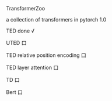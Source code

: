 TransformerZoo

a collection of transformers in pytorch 1.0


TED done &radic;

UTED 口

TED relative position encoding 口

TED layer attention 口

TD 口

Bert 口



